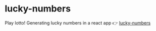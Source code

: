 # lucky-numbers


Play lotto! Generating lucky numbers in a react app 👉️ [lucky-numbers](https://janaheyn.github.io/lucky-numbers/)

